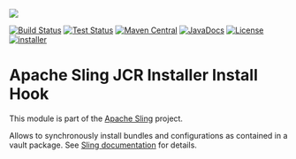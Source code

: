 [<img src="https://sling.apache.org/res/logos/sling.png"/>](https://sling.apache.org)

 [![Build Status](https://builds.apache.org/buildStatus/icon?job=Sling/sling-org-apache-sling-installer-provider-installhook/master)](https://builds.apache.org/job/Sling/job/sling-org-apache-sling-installer-provider-installhook/job/master) [![Test Status](https://img.shields.io/jenkins/t/https/builds.apache.org/job/Sling/job/sling-org-apache-sling-installer-provider-installhook/job/master.svg)](https://builds.apache.org/job/Sling/job/sling-org-apache-sling-installer-provider-installhook/job/master/test_results_analyzer/) [![Maven Central](https://maven-badges.herokuapp.com/maven-central/org.apache.sling/org.apache.sling.installer.provider.installhook/badge.svg)](https://search.maven.org/#search%7Cga%7C1%7Cg%3A%22org.apache.sling%22%20a%3A%22org.apache.sling.installer.provider.installhook%22) [![JavaDocs](https://www.javadoc.io/badge/org.apache.sling/org.apache.sling.installer.provider.installhook.svg)](https://www.javadoc.io/doc/org.apache.sling/org.apache.sling.installer.provider.installhook) [![License](https://img.shields.io/badge/License-Apache%202.0-blue.svg)](https://www.apache.org/licenses/LICENSE-2.0) [![installer](https://sling.apache.org/badges/group-installer.svg)](https://github.com/apache/sling-aggregator/blob/master/docs/groups/installer.md)

# Apache Sling JCR Installer Install Hook

This module is part of the [Apache Sling](https://sling.apache.org) project.

Allows to synchronously install bundles and configurations as contained in a vault package. See [Sling documentation](https://sling.apache.org/documentation/bundles/installer-provider-installhook.html) for details.
